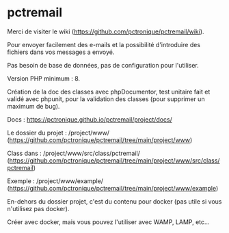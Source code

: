 # pctremail

Merci de visiter le wiki (https://github.com/pctronique/pctremail/wiki).

Pour envoyer facilement des e-mails et la possibilité d'introduire des fichiers dans vos messages a envoyé.

Pas besoin de base de données, pas de configuration pour l'utiliser.

Version PHP minimum : 8.

Création de la doc des classes avec phpDocumentor, test unitaire fait et validé avec phpunit, pour la validation des classes (pour supprimer un maximum de bug).

Docs : https://pctronique.github.io/pctremail/project/docs/

Le dossier du projet : /project/www/ (https://github.com/pctronique/pctremail/tree/main/project/www)

Class dans : /project/www/src/class/pctremail/ (https://github.com/pctronique/pctremail/tree/main/project/www/src/class/pctremail)

Exemple : /project/www/example/ (https://github.com/pctronique/pctremail/tree/main/project/www/example)

En-dehors du dossier projet, c'est du contenu pour docker (pas utile si vous n'utilisez pas docker).

Créer avec docker, mais vous pouvez l'utiliser avec WAMP, LAMP, etc...
